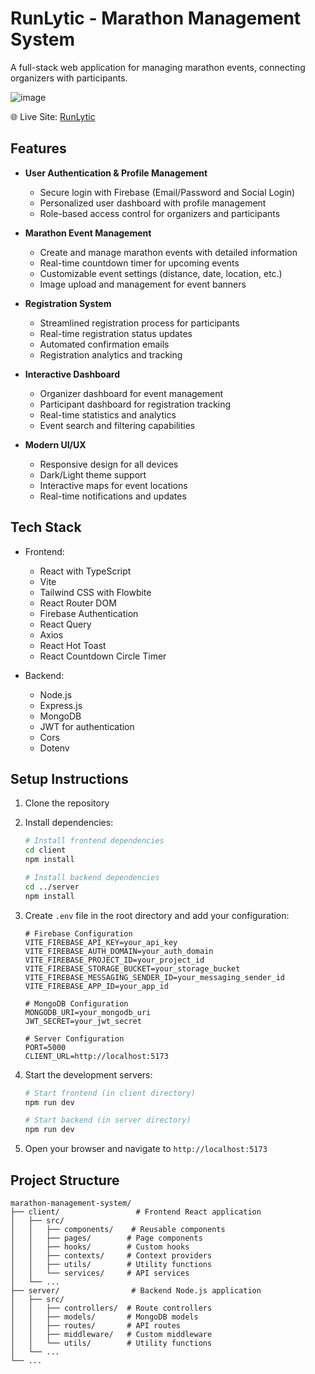 # RunLytic - Marathon Management System

A full-stack web application for managing marathon events, connecting organizers with participants.

![image](https://github.com/user-attachments/assets/30b88100-7c05-4352-9ba4-0c5f6b8baad8)


🌐 Live Site: [RunLytic](https://runlytic-marathon.netlify.app/)

## Features

- **User Authentication & Profile Management**
  - Secure login with Firebase (Email/Password and Social Login)
  - Personalized user dashboard with profile management
  - Role-based access control for organizers and participants

- **Marathon Event Management**
  - Create and manage marathon events with detailed information
  - Real-time countdown timer for upcoming events
  - Customizable event settings (distance, date, location, etc.)
  - Image upload and management for event banners

- **Registration System**
  - Streamlined registration process for participants
  - Real-time registration status updates
  - Automated confirmation emails
  - Registration analytics and tracking

- **Interactive Dashboard**
  - Organizer dashboard for event management
  - Participant dashboard for registration tracking
  - Real-time statistics and analytics
  - Event search and filtering capabilities

- **Modern UI/UX**
  - Responsive design for all devices
  - Dark/Light theme support
  - Interactive maps for event locations
  - Real-time notifications and updates

## Tech Stack

- Frontend:
  - React with TypeScript
  - Vite
  - Tailwind CSS with Flowbite
  - React Router DOM
  - Firebase Authentication
  - React Query
  - Axios
  - React Hot Toast
  - React Countdown Circle Timer

- Backend:
  - Node.js
  - Express.js
  - MongoDB
  - JWT for authentication
  - Cors
  - Dotenv

## Setup Instructions

1. Clone the repository
2. Install dependencies:
   ```bash
   # Install frontend dependencies
   cd client
   npm install

   # Install backend dependencies
   cd ../server
   npm install
   ```

3. Create `.env` file in the root directory and add your configuration:
   ```
   # Firebase Configuration
   VITE_FIREBASE_API_KEY=your_api_key
   VITE_FIREBASE_AUTH_DOMAIN=your_auth_domain
   VITE_FIREBASE_PROJECT_ID=your_project_id
   VITE_FIREBASE_STORAGE_BUCKET=your_storage_bucket
   VITE_FIREBASE_MESSAGING_SENDER_ID=your_messaging_sender_id
   VITE_FIREBASE_APP_ID=your_app_id

   # MongoDB Configuration
   MONGODB_URI=your_mongodb_uri
   JWT_SECRET=your_jwt_secret

   # Server Configuration
   PORT=5000
   CLIENT_URL=http://localhost:5173
   ```

4. Start the development servers:
   ```bash
   # Start frontend (in client directory)
   npm run dev

   # Start backend (in server directory)
   npm run dev
   ```

5. Open your browser and navigate to `http://localhost:5173`

## Project Structure

```
marathon-management-system/
├── client/                 # Frontend React application
│   ├── src/
│   │   ├── components/    # Reusable components
│   │   ├── pages/        # Page components
│   │   ├── hooks/        # Custom hooks
│   │   ├── contexts/     # Context providers
│   │   ├── utils/        # Utility functions
│   │   └── services/     # API services
│   └── ...
├── server/                # Backend Node.js application
│   ├── src/
│   │   ├── controllers/  # Route controllers
│   │   ├── models/       # MongoDB models
│   │   ├── routes/       # API routes
│   │   ├── middleware/   # Custom middleware
│   │   └── utils/        # Utility functions
│   └── ...
└── ...
``` 
